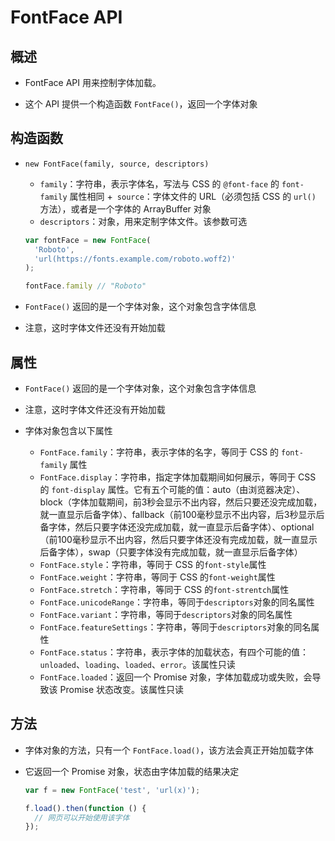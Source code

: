 # FontFace API

## 概述

+ FontFace API 用来控制字体加载。

+ 这个 API 提供一个构造函数 `FontFace()`，返回一个字体对象

## 构造函数

+ `new FontFace(family, source, descriptors)`

  + `family`：字符串，表示字体名，写法与 CSS 的 `@font-face` 的 `font-family` 属性相同
  +` source`：字体文件的 URL（必须包括 CSS 的 `url()` 方法），或者是一个字体的 ArrayBuffer 对象
  + `descriptors`：对象，用来定制字体文件。该参数可选

  ```js
  var fontFace = new FontFace(
    'Roboto',
    'url(https://fonts.example.com/roboto.woff2)'
  );

  fontFace.family // "Roboto"
  ```

+ `FontFace()` 返回的是一个字体对象，这个对象包含字体信息
+ 注意，这时字体文件还没有开始加载


## 属性

+ `FontFace()` 返回的是一个字体对象，这个对象包含字体信息
+ 注意，这时字体文件还没有开始加载
+ 字体对象包含以下属性

  + `FontFace.family`：字符串，表示字体的名字，等同于 CSS 的 `font-family` 属性
  + `FontFace.display`：字符串，指定字体加载期间如何展示，等同于 CSS 的 `font-display` 属性。它有五个可能的值：auto（由浏览器决定）、block（字体加载期间，前3秒会显示不出内容，然后只要还没完成加载，就一直显示后备字体）、fallback（前100毫秒显示不出内容，后3秒显示后备字体，然后只要字体还没完成加载，就一直显示后备字体）、optional（前100毫秒显示不出内容，然后只要字体还没有完成加载，就一直显示后备字体），swap（只要字体没有完成加载，就一直显示后备字体）
  + `FontFace.style`：字符串，等同于 CSS 的`font-style`属性
  + `FontFace.weight`：字符串，等同于 CSS 的`font-weight`属性
  + `FontFace.stretch`：字符串，等同于 CSS 的`font-strentch`属性
  + `FontFace.unicodeRange`：字符串，等同于`descriptors`对象的同名属性
  + `FontFace.variant`：字符串，等同于`descriptors`对象的同名属性
  + `FontFace.featureSettings`：字符串，等同于`descriptors`对象的同名属性
  + `FontFace.status`：字符串，表示字体的加载状态，有四个可能的值：`unloaded`、`loading`、`loaded`、`error`。该属性只读
  + `FontFace.loaded`：返回一个 Promise 对象，字体加载成功或失败，会导致该 Promise 状态改变。该属性只读

## 方法

+ 字体对象的方法，只有一个 `FontFace.load()`，该方法会真正开始加载字体
+ 它返回一个 Promise 对象，状态由字体加载的结果决定

  ```js
  var f = new FontFace('test', 'url(x)');

  f.load().then(function () {
    // 网页可以开始使用该字体
  });
  ```
